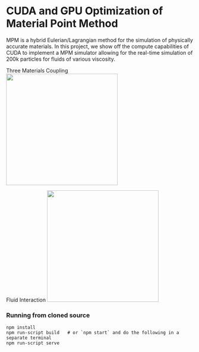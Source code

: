 # CUDA and GPU Optimization of Material Point Method

MPM is a hybrid Eulerian/Lagrangian method for the simulation of physically accurate materials. In this project, we show off the compute capabilities of CUDA to implement a MPM simulator allowing for the real-time simulation of 200k particles for fluids of various viscosity.



Three Materials Coupling       
<img src="final_gifs/all_1.gif" width="300">

Fluid Interaction
<img src="final_gifs/twofluids_gifx16.gif" width="300"> 


### Running from cloned source

```
npm install
npm run-script build   # or `npm start` and do the following in a separate terminal
npm run-script serve
```


